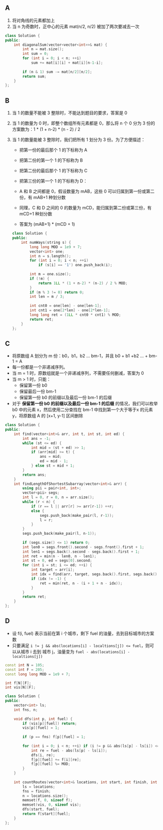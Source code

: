 ## A

1. 将对角线的元素都加上
2. 当 n 为奇数时，正中心的元素 mat(n/2, n/2) 被加了两次要减去一次

```cpp
class Solution {
public:
    int diagonalSum(vector<vector<int>>& mat) {
        int n = mat.size();
        int sum = 0;
        for (int i = 0; i < n; ++i)
            sum += mat[i][i] + mat[i][n-1-i];
        
        if (n & 1) sum -= mat[n/2][n/2];
        return sum;
    }
};
```



## B

1. 当 1 的数量不能被 3 整除时，不能达到题目的要求，答案是 0

2. 当 1 的数量为 0 时，即整个数组所有元素都是 0，那么将 n 个 0 分为 3 份的方案数为：1 * (1 + n-2) * (n - 2) / 2

3. 当 1 的数量能被 3 整除时，我们把所有 1 划分为 3 份。为了方便描述：

   - 把第一份的最后那个 1 的下标称为 A
   - 把第二份的第一个 1 的下标称为 B
   - 把第二份的最后那个 1 的下标称为 C
   - 把第三份的第一个 1 的下标称为 D：

   - A 和 B 之间都是 0，假设数量为 mAB，这些 0 可以归属到第一份或第二份，有 mAB+1 种划分数
   - 同理，C 和 D 之间的 0 的数量为 mCD，能归属到第二份或第三份，有 mCD+1 种划分数
   - 答案为 (mAB+1) * (mCD + 1)

   ```cpp
   class Solution {
   public:
       int numWays(string s) {
           long long MOD = 1e9 + 7;
           vector<int> one;
           int n = s.length();
           for (int i = 0; i < n; ++i)
               if (s[i] == '1') one.push_back(i);
           
           int m = one.size();
           if (!m) {
               return 1LL * (1 + n-2) * (n-2) / 2 % MOD;
           }
           if (m % 3 != 0) return 0;
           int len = m / 3;
           
           int cnt0 = one[len] - one[len-1];
           int cnt1 = one[2*len] - one[2*len-1];
           long long ret = (1LL * cnt0 * cnt1) % MOD;
           return ret;
       }
   };
   ```

   

## C

- 将原数组 A 划分为 m 份：b0，b1，b2 ... bm-1，并且 b0 + b1 +b2 ... + bm-1 = A
- 每一份都是一个非递减序列。
- 当 m = 1 时，原数组就是一个非递减序列，不需要任何删减，答案为 0
- 当 m > 1 时，只能：
  - 保留第一份  b0
  - 保留最后一份 bm-1
  - 保留第一份 b0 的前缀以及最后一份 bm-1 的后缀
- 对于 **保留第一份 b0 的前缀以及最后一份 bm-1 的后缀** 的情况，我们可以枚举 b0 中的元素 x，然后使用二分查找在 bm-1 中找到第一个大于等于x 的元素 y，将原数组 A 的 [x+1, y-1] 区间删除

```cpp
class Solution {
public:
    int find(vector<int>& arr, int t, int st, int ed) {
        int ans = -1;
        while (st <= ed) {
            int mid = (st + ed) >> 1;
            if (arr[mid] >= t) {
                ans = mid;
                ed = mid - 1;
            } else st = mid + 1;
        }
        return ans;
    }
    int findLengthOfShortestSubarray(vector<int>& arr) {
        using pii = pair<int, int>;
        vector<pii> segs;
        int l = 0, r = 0, n = arr.size();
        while (r < n) {
            if (r == l || arr[r] >= arr[r-1]) ++r;
            else {
                segs.push_back(make_pair(l, r-1));
                l = r;
            }
        }
        segs.push_back(make_pair(l, n-1));
        
        if (segs.size() <= 1) return 0;
        int len0 = segs.front().second - segs.front().first + 1;
        int len1 = segs.back().second - segs.back().first + 1;
        int ret = min(n - len0, n - len1);
        int st = 0, ed = segs[0].second;
        for (int i = st; i <= ed; ++i) {
            int target = arr[i];
            int idx = find(arr, target, segs.back().first, segs.back().second);
            if (idx != -1) {
                ret = min(ret, n - (i + 1 + n - idx));
            }
        }
        return ret;
    }
};
```



## D

- 设 f(i, fuel) 表示当前在第 i 个城市，剩下 fuel 的油量，去到目标城市的方案数
- 只要满足 `i != j && abs(locations[i] - localtions[j]) <= fuel`，则可以从城市 i 去到 城市 j，油量变为 `fuel - abs(locations[i] - localtions[j]) `

```cpp
const int N = 105;
const int F = 205;
const long long MOD = 1e9 + 7;

int f[N][F];
int vis[N][F];

class Solution {
public:
    vector<int> ls;
    int fns, n;
    
    void dfs(int p, int fuel) {
        if (vis[p][fuel]) return;
        vis[p][fuel] = 1;
         
        if (p == fns) f[p][fuel] = 1;
        
        for (int i = 0; i < n; ++i) if (i != p && abs(ls[p] - ls[i]) <= fuel) {
            int re = fuel - abs(ls[p] - ls[i]);
            dfs(i, re);
            f[p][fuel] += f[i][re];
            f[p][fuel] %= MOD;
        }
    }
    
    int countRoutes(vector<int>& locations, int start, int finish, int fuel) {
        ls = locations;
        fns = finish;
        n = locations.size();
        memset(f, 0, sizeof f);
        memset(vis, 0, sizeof vis);
        dfs(start, fuel);
        return f[start][fuel];
    }
};
```


